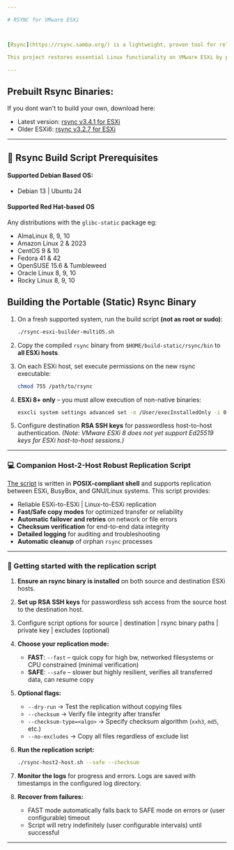 ```yaml
---

# RSYNC for VMware ESXi



[Rsync](https://rsync.samba.org/) is a lightweight, proven tool for reliable file replication, migration, and backup. It is also a staple on Linux systems, but sadly VMware never included it with ESXi, perhaps favoring commercial backup solutions.

This project restores essential Linux functionality on VMware ESXi by providing a fully static and portable rsync build, enabling reliable host-to-host and datastore-to-datastore file replication.

---
```


## **Prebuilt Rsync Binaries:**

If you dont wan't to build your own, download here:
* Latest version: [rsync v3.4.1 for ESXi](https://github.com/itiligent/RSYNC-ESXi/blob/main/rsync-3.4.1)
* Older ESXi6: [rsync v3.2.7 for ESXi](https://github.com/itiligent/RSYNC-ESXi/blob/main/rsync-3.2.7)

---

## 🔨 Rsync Build Script Prerequisites
#### Supported Debian Based OS:
- Debian 13 | Ubuntu 24

#### Supported Red Hat-based OS 
Any distributions with the `glibc-static` package eg:
- AlmaLinux 8, 9, 10  
- Amazon Linux 2 & 2023  
- CentOS 9 & 10  
- Fedora 41 & 42  
- OpenSUSE 15.6 & Tumbleweed  
- Oracle Linux 8, 9, 10  
- Rocky Linux 8, 9, 10  

## Building the Portable (Static) Rsync Binary

1. On a fresh supported system, run the build script **(not as root or sudo)**:

   ```bash
   ./rsync-esxi-builder-multiOS.sh
   ```
2. Copy the compiled `rsync` binary from `$HOME/build-static/rsync/bin` to **all ESXi hosts**.
3. On each ESXi host, set execute permissions on the new rsync executable:

   ```bash
   chmod 755 /path/to/rsync
   ```
4. **ESXi 8+ only** – you must allow execution of non-native binaries:

   ```bash
   esxcli system settings advanced set -o /User/execInstalledOnly -i 0
   ```
5. Configure destination **RSA SSH keys** for passwordless host-to-host authentication.
   *(Note: VMware ESXi 8 does not yet support Ed25519 keys for ESXi host-to-host sessions.)*

---

### 💻 Companion Host-2-Host Robust Replication Script

[The script](https://raw.githubusercontent.com/itiligent/RSYNC-ESXi/refs/heads/main/rsync-host-2-host.sh) is written in **POSIX-compliant shell** and supports replication between ESXi, BusyBox, and GNU/Linux systems.
This script provides:

* Reliable ESXi-to-ESXi | Linux-to-ESXi replication
* **Fast/Safe copy modes** for optimized transfer or reliability
* **Automatic failover and retries** on network or file errors
* **Checksum verification** for end-to-end data integrity
* **Detailed logging** for auditing and troubleshooting
* **Automatic cleanup** of orphan `rsync` processes
---

### 🚀 Getting started with the replication script

1. **Ensure an rsync binary is installed** on both source and destination ESXi hosts.
2. **Set up RSA SSH keys** for passwordless ssh access from the source host to the destination host.
3. Configure script options for source | destination | rsync binary paths | private key | excludes (optional) 
4. **Choose your replication mode:**

   * **FAST**: `--fast` – quick copy for high bw, networked filesystems or CPU constrained (minimal verification) 
   * **SAFE**: `--safe` – slower but highly resilient, verifies all transferred data, can resume copy
5. **Optional flags:**

   * `--dry-run` → Test the replication without copying files
   * `--checksum` → Verify file integrity after transfer
   * `--checksum-type=<algo>` → Specify checksum algorithm (`xxh3`, `md5`, etc.)
   * `--no-excludes` → Copy all files regardless of exclude list
6. **Run the replication script:**

   ```bash
   ./rsync-host2-host.sh --safe --checksum
   ```
7. **Monitor the logs** for progress and errors. Logs are saved with timestamps in the configured log directory.
8. **Recover from failures:**

   * FAST mode automatically falls back to SAFE mode on errors or (user configurable) timeout
   * Script will retry indefinitely (user configurable intervals) until successful

---




